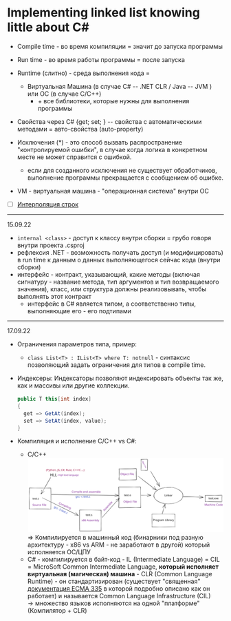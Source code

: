 # Implementing linked list knowing little about C\#

- Compile time - во время компиляции = значит до запуска программы
- Run time - во время работы программы = после запуска
- Runtime (слитно) - среда выполнения кода =
  - Виртуальная Машина (в случае C\# -- .NET CLR / Java -- JVM ) или ОС (в случае C/C++)
    - \+ все библиотеки, которые нужны для выполнения программы

- Свойства через C\# {get; set; } -- свойства с автоматическими методами = авто-свойства (auto-property)
- Исключения (*) - это способ вызвать распространение "контролируемой ошибки", в случае когда логика в конкретном месте не может справится с ошибкой.
  - если для созданного исключения не существует обработчиков, выполнение программы прекращается с сообщением об ошибке.
- VM - виртуальная машина - "операционная система" внутри ОС
- [ ] [Интерполяция строк](https://docs.microsoft.com/ru-ru/dotnet/csharp/language-reference/tokens/interpolated)

___
15.09.22

- `internal <class>` - доступ к классу внутри сборки = грубо говоря внутри проекта .csproj
- рефлексия .NET - возможность получать доступ (и модифицировать) в run time к данным о данных выполняющегося сейчас кода (внутри сборки)
- интерфейс - контракт, указывающий, какие методы (включая сигнатуру - название метода, тип аргументов и тип возвращаемого значения), класс, или структура должны реализовывать, чтобы выполнять этот контракт
  - интерфейс в C\# является типом, а соответственно типы, выполняющие его - его подтипами

___
17.09.22

- Ограничения параметров типа, пример:
  - `class List<T> : IList<T> where T: notnull` - синтаксис позволяющий задать ограничения для типов в compile time.

- Индексеры:
    Индексаторы позволяют индексировать объекты так же, как и массивы или другие коллекции.

    ```csharp
    public T this[int index]
    {
      get => GetAt(index);
      set => SetAt(index, value);
    }
    ```

- Компиляция и исполнение C/C++ vs C#:
  - C/C++ ![compiling process](./compiling-process.svg)
    => Компилируется в машинный код (бинарники под разную архитектуру - x86 vs ARM - не заработают в другой) который исполняется ОС/ЦПУ
  - C\# - компилируется в байт-код - IL (Intermediate Language) = CIL = MicroSoft Common Intermediate Language, **который исполняет виртуальная (магическая) машина** - CLR (Common Language Runtime) - он стандартизирован (существует "священная" [документация ECMA 335](https://www.ecma-international.org/publications-and-standards/standards/ecma-335/) в которой подробно описано как он работает) и называется Common Language Infrastructure (CIL)  
  -> множество языков исполняются на одной "платформе" (Компилятор + CLR)
